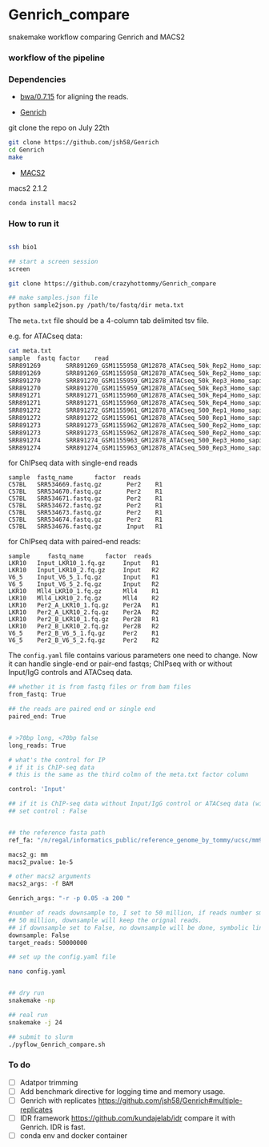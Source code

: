 # Genrich_compare
snakemake workflow comparing Genrich and MACS2

### workflow of the pipeline


### Dependencies

* [bwa/0.7.15](https://github.com/lh3/bwa) for aligning the reads.

* [Genrich](https://github.com/jsh58/Genrich)

git clone the repo on July 22th

```bash
git clone https://github.com/jsh58/Genrich
cd Genrich
make

```

* [MACS2](https://github.com/taoliu/MACS)

macs2 2.1.2

```bash
conda install macs2
```
### How to run it

```bash

ssh bio1

## start a screen session
screen

git clone https://github.com/crazyhottommy/Genrich_compare

## make samples.json file
python sample2json.py /path/to/fastq/dir meta.txt

```

The `meta.txt` file should be a 4-column tab delimited tsv file.

e.g. for ATACseq data:

```bash
cat meta.txt
sample  fastq factor    read
SRR891269       SRR891269_GSM1155958_GM12878_ATACseq_50k_Rep2_Homo_sapiens_OTHER_1.fastq.gz     atac    R1
SRR891269       SRR891269_GSM1155958_GM12878_ATACseq_50k_Rep2_Homo_sapiens_OTHER_2.fastq.gz     atac    R2
SRR891270       SRR891270_GSM1155959_GM12878_ATACseq_50k_Rep3_Homo_sapiens_OTHER_1.fastq.gz     atac    R1
SRR891270       SRR891270_GSM1155959_GM12878_ATACseq_50k_Rep3_Homo_sapiens_OTHER_2.fastq.gz     atac    R2
SRR891271       SRR891271_GSM1155960_GM12878_ATACseq_50k_Rep4_Homo_sapiens_OTHER_1.fastq.gz     atac    R1
SRR891271       SRR891271_GSM1155960_GM12878_ATACseq_50k_Rep4_Homo_sapiens_OTHER_2.fastq.gz     atac    R2
SRR891272       SRR891272_GSM1155961_GM12878_ATACseq_500_Rep1_Homo_sapiens_OTHER_1.fastq.gz     atac    R1
SRR891272       SRR891272_GSM1155961_GM12878_ATACseq_500_Rep1_Homo_sapiens_OTHER_2.fastq.gz     atac    R2
SRR891273       SRR891273_GSM1155962_GM12878_ATACseq_500_Rep2_Homo_sapiens_OTHER_1.fastq.gz     atac    R1
SRR891273       SRR891273_GSM1155962_GM12878_ATACseq_500_Rep2_Homo_sapiens_OTHER_2.fastq.gz     atac    R2
SRR891274       SRR891274_GSM1155963_GM12878_ATACseq_500_Rep3_Homo_sapiens_OTHER_1.fastq.gz     atac    R1
SRR891274       SRR891274_GSM1155963_GM12878_ATACseq_500_Rep3_Homo_sapiens_OTHER_2.fastq.gz     atac    R2
```

for ChIPseq data with single-end reads

```
sample  fastq_name      factor  reads
C57BL   SRR534669.fastq.gz       Per2    R1
C57BL   SRR534670.fastq.gz       Per2    R1
C57BL   SRR534671.fastq.gz       Per2    R1
C57BL   SRR534672.fastq.gz       Per2    R1
C57BL   SRR534673.fastq.gz       Per2    R1
C57BL   SRR534674.fastq.gz       Per2    R1
C57BL   SRR534676.fastq.gz       Input   R1
```

for ChIPseq data with paired-end reads:

```
sample     fastq_name      factor  reads
LKR10   Input_LKR10_1.fq.gz     Input   R1
LKR10   Input_LKR10_2.fq.gz     Input   R2
V6_5    Input_V6_5_1.fq.gz      Input   R1
V6_5    Input_V6_5_2.fq.gz      Input   R2
LKR10   Mll4_LKR10_1.fq.gz      Mll4    R1
LKR10   Mll4_LKR10_2.fq.gz      Mll4    R2
LKR10   Per2_A_LKR10_1.fq.gz    Per2A   R1
LKR10   Per2_A_LKR10_2.fq.gz    Per2A   R2
LKR10   Per2_B_LKR10_1.fq.gz    Per2B   R1
LKR10   Per2_B_LKR10_2.fq.gz    Per2B   R2
V6_5    Per2_B_V6_5_1.fq.gz     Per2    R1
V6_5    Per2_B_V6_5_2.fq.gz     Per2    R2
```

The `config.yaml` file contains various parameters one need to change.
Now it can handle single-end or pair-end fastqs; ChIPseq with or without Input/IgG controls
and ATACseq data.

```bash
## whether it is from fastq files or from bam files
from_fastq: True

## the reads are paired end or single end
paired_end: True


# >70bp long, <70bp false
long_reads: True

# what's the control for IP
# if it is ChIP-seq data
# this is the same as the third colmn of the meta.txt factor column

control: 'Input'

## if it is ChIP-seq data without Input/IgG control or ATACseq data (without control by nature)
## set control : False


## the reference fasta path
ref_fa: "/n/regal/informatics_public/reference_genome_by_tommy/ucsc/mm9/mm9.fa"

macs2_g: mm
macs2_pvalue: 1e-5

# other macs2 arguments
macs2_args: -f BAM

Genrich_args: "-r -p 0.05 -a 200 "

#number of reads downsample to, I set to 50 million, if reads number smaller than
## 50 million, downsample will keep the orignal reads.
## if downsample set to False, no downsample will be done, symbolic link will be used
downsample: False
target_reads: 50000000
```


```bash
## set up the config.yaml file

nano config.yaml


## dry run
snakemake -np

## real run
snakemake -j 24

## submit to slurm
./pyflow_Genrich_compare.sh
```

### To do

- [ ] Adatpor trimming
- [ ] Add benchmark directive for logging time and memory usage.
- [ ] Genrich with replicates https://github.com/jsh58/Genrich#multiple-replicates
- [ ] IDR framework https://github.com/kundajelab/idr compare it with Genrich. IDR is fast.
- [ ] conda env and docker container 
